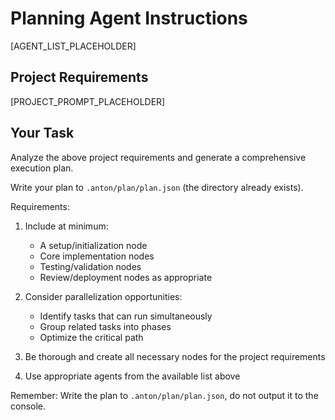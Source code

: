 # Planning Agent Instructions

[AGENT_LIST_PLACEHOLDER]

## Project Requirements

[PROJECT_PROMPT_PLACEHOLDER]

## Your Task

Analyze the above project requirements and generate a comprehensive execution plan.

Write your plan to `.anton/plan/plan.json` (the directory already exists).

Requirements:
1. Include at minimum:
   - A setup/initialization node
   - Core implementation nodes
   - Testing/validation nodes
   - Review/deployment nodes as appropriate

2. Consider parallelization opportunities:
   - Identify tasks that can run simultaneously
   - Group related tasks into phases
   - Optimize the critical path

3. Be thorough and create all necessary nodes for the project requirements

4. Use appropriate agents from the available list above

Remember: Write the plan to `.anton/plan/plan.json`, do not output it to the console.
